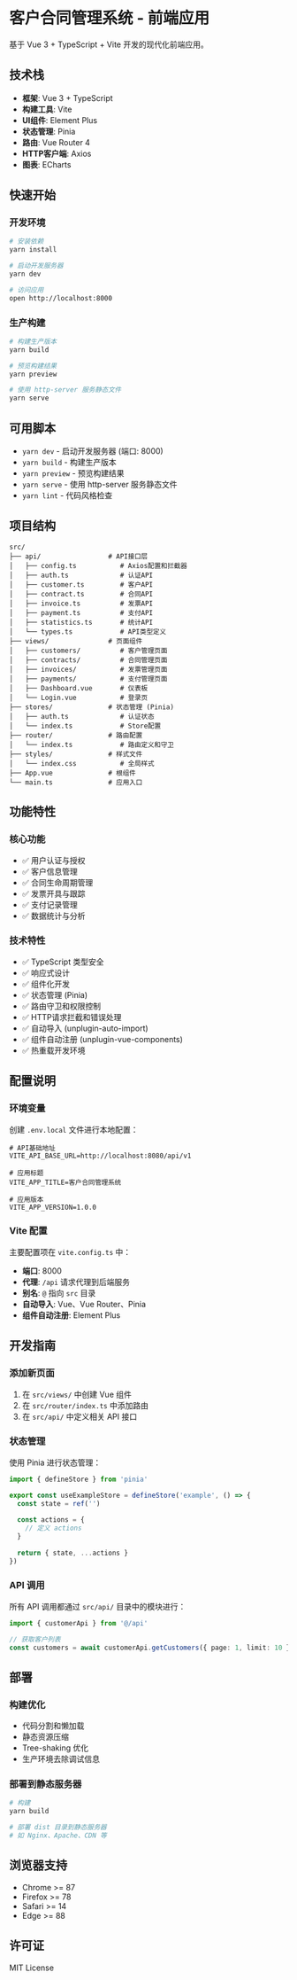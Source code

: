 # 客户合同管理系统 - 前端应用

基于 Vue 3 + TypeScript + Vite 开发的现代化前端应用。

## 技术栈

- **框架**: Vue 3 + TypeScript
- **构建工具**: Vite
- **UI组件**: Element Plus
- **状态管理**: Pinia
- **路由**: Vue Router 4
- **HTTP客户端**: Axios
- **图表**: ECharts

## 快速开始

### 开发环境

```bash
# 安装依赖
yarn install

# 启动开发服务器
yarn dev

# 访问应用
open http://localhost:8000
```

### 生产构建

```bash
# 构建生产版本
yarn build

# 预览构建结果
yarn preview

# 使用 http-server 服务静态文件
yarn serve
```

## 可用脚本

- `yarn dev` - 启动开发服务器 (端口: 8000)
- `yarn build` - 构建生产版本
- `yarn preview` - 预览构建结果
- `yarn serve` - 使用 http-server 服务静态文件
- `yarn lint` - 代码风格检查

## 项目结构

```
src/
├── api/                 # API接口层
│   ├── config.ts           # Axios配置和拦截器
│   ├── auth.ts             # 认证API
│   ├── customer.ts         # 客户API
│   ├── contract.ts         # 合同API
│   ├── invoice.ts          # 发票API
│   ├── payment.ts          # 支付API
│   ├── statistics.ts       # 统计API
│   └── types.ts            # API类型定义
├── views/               # 页面组件
│   ├── customers/          # 客户管理页面
│   ├── contracts/          # 合同管理页面
│   ├── invoices/           # 发票管理页面
│   ├── payments/           # 支付管理页面
│   ├── Dashboard.vue       # 仪表板
│   └── Login.vue           # 登录页
├── stores/              # 状态管理 (Pinia)
│   ├── auth.ts             # 认证状态
│   └── index.ts            # Store配置
├── router/              # 路由配置
│   └── index.ts            # 路由定义和守卫
├── styles/              # 样式文件
│   └── index.css           # 全局样式
├── App.vue              # 根组件
└── main.ts              # 应用入口
```

## 功能特性

### 核心功能
- ✅ 用户认证与授权
- ✅ 客户信息管理
- ✅ 合同生命周期管理
- ✅ 发票开具与跟踪
- ✅ 支付记录管理
- ✅ 数据统计与分析

### 技术特性
- ✅ TypeScript 类型安全
- ✅ 响应式设计
- ✅ 组件化开发
- ✅ 状态管理 (Pinia)
- ✅ 路由守卫和权限控制
- ✅ HTTP请求拦截和错误处理
- ✅ 自动导入 (unplugin-auto-import)
- ✅ 组件自动注册 (unplugin-vue-components)
- ✅ 热重载开发环境

## 配置说明

### 环境变量

创建 `.env.local` 文件进行本地配置：

```env
# API基础地址
VITE_API_BASE_URL=http://localhost:8080/api/v1

# 应用标题
VITE_APP_TITLE=客户合同管理系统

# 应用版本
VITE_APP_VERSION=1.0.0
```

### Vite 配置

主要配置项在 `vite.config.ts` 中：

- **端口**: 8000
- **代理**: `/api` 请求代理到后端服务
- **别名**: `@` 指向 `src` 目录
- **自动导入**: Vue、Vue Router、Pinia
- **组件自动注册**: Element Plus

## 开发指南

### 添加新页面

1. 在 `src/views/` 中创建 Vue 组件
2. 在 `src/router/index.ts` 中添加路由
3. 在 `src/api/` 中定义相关 API 接口

### 状态管理

使用 Pinia 进行状态管理：

```typescript
import { defineStore } from 'pinia'

export const useExampleStore = defineStore('example', () => {
  const state = ref('')
  
  const actions = {
    // 定义 actions
  }
  
  return { state, ...actions }
})
```

### API 调用

所有 API 调用都通过 `src/api/` 目录中的模块进行：

```typescript
import { customerApi } from '@/api'

// 获取客户列表
const customers = await customerApi.getCustomers({ page: 1, limit: 10 })
```

## 部署

### 构建优化

- 代码分割和懒加载
- 静态资源压缩
- Tree-shaking 优化
- 生产环境去除调试信息

### 部署到静态服务器

```bash
# 构建
yarn build

# 部署 dist 目录到静态服务器
# 如 Nginx、Apache、CDN 等
```

## 浏览器支持

- Chrome >= 87
- Firefox >= 78
- Safari >= 14
- Edge >= 88

## 许可证

MIT License
